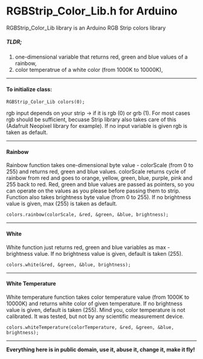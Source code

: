 RGBStrip_Color_Lib.h for Arduino
=========================

RGBStrip_Color_Lib library is an Arduino RGB Strip colors library
##### TLDR;
 1. one-dimensional variable that returns red, green and blue values of a rainbow,
 2. color temperatrue of a white color (from 1000K to 10000K),


------

#### To initialize class:
```
RGBStrip_Color_Lib colors(0);
```

rgb input depends on your strip -> if it is rgb (0) or grb (1). For most cases rgb should be sufficient, becuase Strip library also takes care of this (Adafruit Neopixel library for example). If no input variable is given rgb is taken as default.

------

#### Rainbow

Rainbow function takes one-dimensional byte value - colorScale (from 0 to 255) and returns red, green and blue values. colorScale returns cycle of rainbow from red and goes to orange, yellow, green, blue, purple, pink and 255 back to red. Red, green and blue values are passed as pointers, so you can operate on the values as you please before passing them to strip. Function also takes brightness byte value (from 0 to 255). If no brightness value is given, max (255) is taken as default.
```
colors.rainbow(colorScale, &red, &green, &blue, brightness);
```

------

#### White

White function just returns red, green and blue variables as max - brightness value. If no brightness value is given, default is taken (255).
```
colors.white(&red, &green, &blue, brightness);
```

------

#### White Temperature

White temperature function takes color temperature value (from 1000K to 10000K) and returns white color of given temperature. If no brightness value is given, default is taken (255). Mind you, color temperature is not calibrated. It was tested, but not by any scientific measurement device.
```
colors.whiteTemperature(colorTemperature, &red, &green, &blue, brightness);
```


------

**Everything here is in public domain, use it, abuse it, change it, make it fly!**
